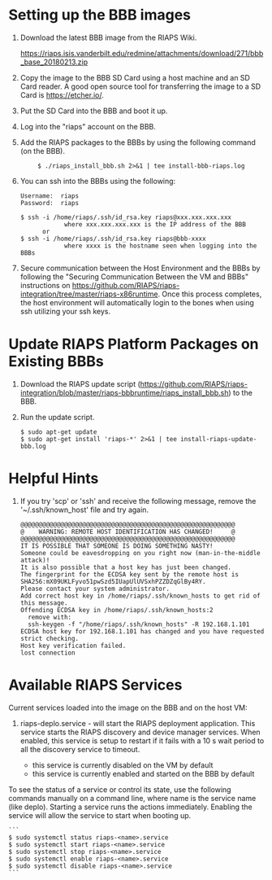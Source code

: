 # Setting up the BBB images

1. Download the latest BBB image from the RIAPS Wiki.

    https://riaps.isis.vanderbilt.edu/redmine/attachments/download/271/bbb_base_20180213.zip
    
2. Copy the image to the BBB SD Card using a host machine and an SD Card reader.  A good open source tool for transferring the image to a SD Card is https://etcher.io/.

3. Put the SD Card into the BBB and boot it up.

4. Log into the "riaps" account on the BBB.

5. Add the RIAPS packages to the BBBs by using the following command (on the BBB).
```
        $ ./riaps_install_bbb.sh 2>&1 | tee install-bbb-riaps.log
```	

6. You can ssh into the BBBs using the following:

	```
	Username:  riaps
	Password:  riaps
	
	$ ssh -i /home/riaps/.ssh/id_rsa.key riaps@xxx.xxx.xxx.xxx
	            where xxx.xxx.xxx.xxx is the IP address of the BBB
	      or
	$ ssh -i /home/riaps/.ssh/id_rsa.key riaps@bbb-xxxx
	            where xxxx is the hostname seen when logging into the BBBs
	```
	
7. Secure communication between the Host Environment and the BBBs by following the "Securing Communication Between the VM and BBBs" instructions on https://github.com/RIAPS/riaps-integration/tree/master/riaps-x86runtime.  Once this process completes, the host environment will automatically login to the bones when using ssh utilizing your ssh keys.
  
# Update RIAPS Platform Packages on Existing BBBs

1. Download the RIAPS update script (https://github.com/RIAPS/riaps-integration/blob/master/riaps-bbbruntime/riaps_install_bbb.sh) to the BBB.

2. Run the update script.

	```
	$ sudo apt-get update
	$ sudo apt-get install 'riaps-*' 2>&1 | tee install-riaps-update-bbb.log
	```

# Helpful Hints 
	
1. If you try 'scp' or 'ssh' and receive the following message, remove the '~/.ssh/known_host' file and try again.

 	```
	@@@@@@@@@@@@@@@@@@@@@@@@@@@@@@@@@@@@@@@@@@@@@@@@@@@@@@@@@@@
	@    WARNING: REMOTE HOST IDENTIFICATION HAS CHANGED!     @
	@@@@@@@@@@@@@@@@@@@@@@@@@@@@@@@@@@@@@@@@@@@@@@@@@@@@@@@@@@@
	IT IS POSSIBLE THAT SOMEONE IS DOING SOMETHING NASTY!
	Someone could be eavesdropping on you right now (man-in-the-middle attack)!
	It is also possible that a host key has just been changed.
	The fingerprint for the ECDSA key sent by the remote host is
	SHA256:mX09UKLFyvo51pwSzd5IUapUlUVSxhPZZDZqGlBy4RY.
	Please contact your system administrator.
	Add correct host key in /home/riaps/.ssh/known_hosts to get rid of this message.
	Offending ECDSA key in /home/riaps/.ssh/known_hosts:2
	  remove with:
	  ssh-keygen -f "/home/riaps/.ssh/known_hosts" -R 192.168.1.101
	ECDSA host key for 192.168.1.101 has changed and you have requested strict checking.
	Host key verification failed.
	lost connection
	```
	

# Available RIAPS Services

Current services loaded into the image on the BBB and on the host VM:

1. riaps-deplo.service - will start the RIAPS deployment application.  This service starts the RIAPS discovery and device manager services.  When enabled, this service is setup to restart if it fails with a 10 s wait period to all the discovery service to timeout.

   - this service is currently disabled on the VM by default
   - this service is currently enabled and started on the BBB by default

To see the status of a service or control its state, use the following commands manually on a command line, where name is the service name (like deplo).  Starting a service runs the actions immediately.  Enabling the service will allow the service to start when booting up.

    ```
    $ sudo systemctl status riaps-<name>.service
    $ sudo systemctl start riaps-<name>.service
    $ sudo systemctl stop riaps-<name>.service
    $ sudo systemctl enable riaps-<name>.service
    $ sudo systemctl disable riaps-<name>.service
    ```
    
   
